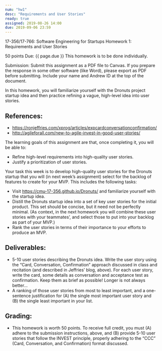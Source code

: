 ```yaml
---
num: "hw1"
desc: "Requirements and User Stories"
ready: true
assigned: 2019-08-26 14:00
due: 2019-09-06 23:59
---
```


17-356/17-766: Software Engineering for Startups
Homework 1: Requirements and User Stories

50 points
Due: {{ page.due }}
This homework is to be done individually.

Submission: Submit this assignment as a PDF file to Canvas.  If you prepare the response in some other software (like Word), please export as PDF before submitting.  Include your name and Andrew ID at the top of the document. 

In this homework, you will familiarize yourself with the Dronuts project startup idea and then practice refining a vague, high-level idea into user stories.

## References: 
* https://ronjeffries.com/xprog/articles/expcardconversationconfirmation/
* http://agileforall.com/new-to-agile-invest-in-good-user-stories/ 

The learning goals of this assignment are that, once completing it, you will be able to:
* Refine high-level requirements into high-quality user stories.
* Justify a prioritization of user stories. 

Your task this week is to develop high-quality user stories for the Dronuts startup that you will (in next week’s assignment) select for the backlog of features to create for your MVP.  This includes the following tasks:
* Visit https://cmu-17-356.github.io/Dronuts/ and familiarize yourself with the startup idea.
* Distill the Dronuts startup idea into a set of key user stories for the initial product.  This set should be concise, but it need not be perfectly minimal. 
(As context, in the next homework you will combine these user stories with your teammates’, and select those to put into your backlog as part of your MVP.)
* Rank the user stories in terms of their importance to your efforts to produce an MVP.

## Deliverables:
* 5-10 user stories describing the Dronuts idea.  Write the user story using the “Card, Conversation, Confirmation” approach discussed in class and recitation (and described in Jeffries’ blog, above). For each user story, write the card, some details as conversation and acceptance test as confirmation. Keep them as brief as possible!  Longer is not always better...
* A ranking of those user stories from most to least important, and a one-sentence justification for (A) the single most important user story and (B) the single least important in your list.

## Grading:
* This homework is worth 50 points.  To receive full credit, you must (A) adhere to the submission instructions, above, and (B) provide 5-10 user stories that follow the INVEST principle, properly adhering to the “CCC” (Card, Conversation, and Confirmation) format discussed.  

